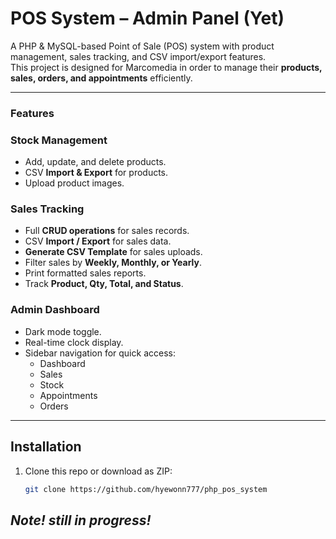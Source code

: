 # POS System – Admin Panel (Yet)

A PHP & MySQL-based Point of Sale (POS) system with product management, sales tracking, and CSV import/export features.  
This project is designed for Marcomedia in order to manage  their **products, sales, orders, and appointments** efficiently.

---

### Features

### Stock Management
- Add, update, and delete products.
- CSV **Import & Export** for products.
- Upload product images.

### Sales Tracking
- Full **CRUD operations** for sales records.
- CSV **Import / Export** for sales data.
- **Generate CSV Template** for sales uploads.
- Filter sales by **Weekly, Monthly, or Yearly**.
- Print formatted sales reports.
- Track **Product, Qty, Total, and Status**.

### Admin Dashboard
- Dark mode toggle.
- Real-time clock display.
- Sidebar navigation for quick access:
  - Dashboard
  - Sales
  - Stock
  - Appointments
  - Orders

---

## Installation

1. Clone this repo or download as ZIP:
   ```bash
   git clone https://github.com/hyewonn777/php_pos_system

## _Note! still in progress!_
